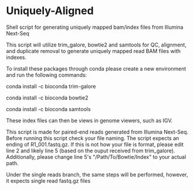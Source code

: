 # Uniquely-Aligned
Shell script for generating uniquely mapped bam/index files from Illumina Next-Seq

This script will utilize trim_galore, bowtie2 and samtools for QC, alignment, and duplicate removal to generate uniquely mapped read BAM files with indexes. 

To install these packages through conda please create a new environment and run the following commands:

conda install -c bioconda trim-galore

conda install -c bioconda bowtie2

conda install -c bioconda samtools

These index files can then be views in genome viewers, such as IGV. 

This script is made for paired-end reads generated from Illumina Next-Seq. Before running this script check your file naming. The script expects an ending of R1_001.fastq.gz. If this is not how your file is format, please edit line 2 and likely line 5 (based on the ouput received from trim_galore). Additionally, please change line 5's "/Path/To/Bowtie/Index" to your actual path. 


Under the single reads branch, the same steps will be performed, however, it expects single read fastq.gz files
